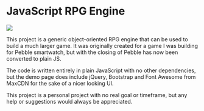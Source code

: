 # JavaScript RPG Engine

![](http://pre07.deviantart.net/5eaf/th/pre/f/2011/095/8/7/generic_rpg_roughs_by_supahbuttahtoast-d3dbopo.jpg)

This project is a generic object-oriented RPG engine that can be used to build a much larger game. It was originally created for a game I was building for Pebble smartwatch, but with the closing of Pebble has now been converted to plain JS.

The code is written entirely in plain JavaScript with no other dependencies, but the demo page does include jQuery, Bootstrap and Font Awesome from MaxCDN for the sake of a nicer looking UI.

This project is a personal project with no real goal or timeframe, but any help or suggestions would always be appreciated.
